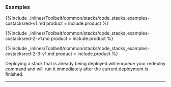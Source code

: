 <!--  usedin: [ _legacy_docker/Toolbelt/stacks-v1.md, _maestro/Toolbelt/stacks-v1.md, _node/toolbelt/stacks-v1.md, _rails/Toolbelt/stacks-v1.md] -->


### Examples

{%include _inlines/Toolbelt/common/stacks/code_stacks_examples-cxstacksred-v1.md  product = include.product %}

{%include _inlines/Toolbelt/common/stacks/code_stacks_examples-cxstacksred-2-v1.md  product = include.product %}

{%include _inlines/Toolbelt/common/stacks/code_stacks_examples-cxstacksred-2-3-v1.md  product = include.product %}

Deploying a stack that is already being deployed will enqueue your redeploy command and will run it immediately after the current deployment is finished.

* * *
